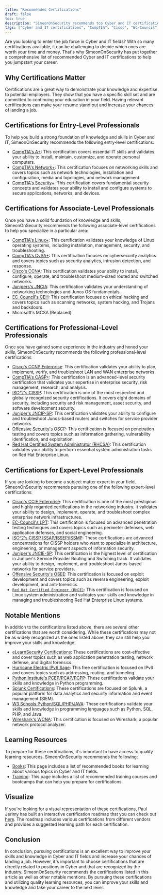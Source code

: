 ```yaml
---
title: "Recommended Certifications"
draft: false
toc: true
description: "SimeonOnSecurity recommends top Cyber and IT certifications for those looking to enter the job force. The list includes certifications from CompTIA, Cisco, EC-Council, ISC^2, Juniper, Microsoft, and Offensive Security, with different levels of expertise - Entry, Associate, Professional, and Expert. All certifications listed are directly related to positions in Cyber and will greatly benefit the candidate. Check out the interactive certification roadmap for a visual representation. Learning resources such as books and training are also available."
tags: ["Cyber and IT certifications", "CompTIA", "Cisco", "EC-Council", "ISC^2", "Juniper", "Microsoft", "Offensive Security", "entry-level professionals", "IT/Cyber skill set", "Security", "Linux", "CySA", "CCNA", "JNCIA", "CEH", "MCSA", "CCNP Enterprise", "CASP", "CISSP", "JNCIP-SP", "OSCP", "RHCSA", "recommendations", "books", "training", "interactive certification roadmap"]
---
```

Are you looking to enter the job force in Cyber and IT fields? With so many certifications available, it can be challenging to decide which ones are worth your time and money. That's why SimeonOnSecurity has put together a comprehensive list of recommended Cyber and IT certifications to help you jumpstart your career.

## Why Certifications Matter

Certifications are a great way to demonstrate your knowledge and expertise to potential employers. They show that you have a specific skill set and are committed to continuing your education in your field. Having relevant certifications can make your resume stand out and increase your chances of landing a job.

## Certifications for Entry-Level Professionals

To help you build a strong foundation of knowledge and skills in Cyber and IT, SimeonOnSecurity recommends the following entry-level certifications:

- [CompTIA's A+](https://www.comptia.org/certifications/a): This certification covers essential IT skills and validates your ability to install, maintain, customize, and operate personal computers.
- [CompTIA's Network+](https://www.comptia.org/certifications/network): This certification focuses on networking skills and covers topics such as network technologies, installation and configuration, media and topologies, and network management.
- [CompTIA's Security+](https://www.comptia.org/certifications/security): This certification covers fundamental security concepts and validates your ability to install and configure systems to secure applications, networks, and devices.

## Certifications for Associate-Level Professionals

Once you have a solid foundation of knowledge and skills, SimeonOnSecurity recommends the following associate-level certifications to help you specialize in a particular area:

- [CompTIA's Linux+](https://www.comptia.org/certifications/linux): This certification validates your knowledge of Linux operating systems, including installation, management, security, and troubleshooting.
- [CompTIA's CySA+](https://www.comptia.org/certifications/cybersecurity-analyst): This certification focuses on cybersecurity analytics and covers topics such as security analytics, intrusion detection, and response.
- [Cisco's CCNA](https://www.cisco.com/c/en/us/training-events/training-certifications/certifications/associate/ccna.html): This certification validates your ability to install, configure, operate, and troubleshoot medium-sized routed and switched networks.
- [Junipers's JNCIA](https://www.juniper.net/us/en/training/certification/certification-tracks/sp-routing-switching-track?tab=jnciajunos): This certification validates your understanding of networking technologies and Junos OS fundamentals.
- [EC-Council's CEH](https://www.eccouncil.org/programs/certified-ethical-hacker-ceh/): This certification focuses on ethical hacking and covers topics such as scanning networks, system hacking, and Trojans and backdoors.
- Microsoft's MCSA (Replaced)

## Certifications for Professional-Level Professionals

Once you have gained some experience in the industry and honed your skills, SimeonOnSecurity recommends the following professional-level certifications:

- [Cisco's CCNP Enterprise](https://www.cisco.com/c/en/us/training-events/training-certifications/certifications/professional/ccnp-enterprise.html): This certification validates your ability to plan, implement, verify, and troubleshoot LAN and WAN enterprise networks.
- [CompTIA's CASP+](https://www.comptia.org/certifications/comptia-advanced-security-practitioner): This certification is an advanced-level security certification that validates your expertise in enterprise security, risk management, research, and analysis.
- [ISC^2's CISSP](https://www.isc2.org/Certifications/CISSP#): This certification is one of the most respected and globally recognized security certifications. It covers eight domains of security, including security and risk management, asset security, and software development security.
- [Juniper's JNCIP-SP](https://www.juniper.net/us/en/training/certification/certification-tracks/sp-routing-switching-track?tab=jncip-sp): This certification validates your ability to configure and troubleshoot Junos-based routers and switches for service provider networks.
- [Offensive Security's OSCP](https://www.offensive-security.com/pwk-oscp/): This certification is focused on penetration testing and covers topics such as information gathering, vulnerability identification, and exploitation.
- [Red Hat Certified System Administrator (RHCSA)](https://www.redhat.com/en/services/certification/rhcsa): This certification validates your ability to perform essential system administration tasks on Red Hat Enterprise Linux.

## Certifications for Expert-Level Professionals

If you are looking to become a subject matter expert in your field, SimeonOnSecurity recommends pursuing one of the following expert-level certifications:

- [Cisco's CCIE Enterprise](https://www.cisco.com/c/en/us/training-events/training-certifications/certifications/expert/ccie-enterprise-infrastructure.html): This certification is one of the most prestigious and highly regarded certifications in the networking industry. It validates your ability to design, implement, operate, and troubleshoot complex enterprise network infrastructures.
- [EC-Council's LPT](https://www.eccouncil.org/programs/licensed-penetration-tester-lpt-master/): This certification is focused on advanced penetration testing techniques and covers topics such as perimeter defenses, web application defenses, and social engineering.
- [ISC^2's CISSP ISSAP/ISSEP/ISSMP](https://www.isc2.org/Certifications/CISSP-Concentrations): These certifications are advanced concentrations for CISSP holders who want to specialize in architecture, engineering, or management aspects of information security.
- [Juniper's JNCIE-SP](https://www.juniper.net/us/en/training/certification/certification-tracks/sp-routing-switching-track?tab=jnciesp): This certification is the highest level of certification in Juniper's Service Provider Routing and Switching track. It validates your ability to design, implement, and troubleshoot Junos-based networks for service providers.
- [Offensive Security's OSEE](https://www.offensive-security.com/awe-osee/): This certification is focused on exploit development and covers topics such as reverse engineering, exploit development, and anti-forensics.
- [`Red Hat Certified Engineer (RHCE)`](https://www.redhat.com/en/services/certification/rhce): This certification is focused on Linux system administration and validates your skills and knowledge in managing and troubleshooting Red Hat Enterprise Linux systems.

## Notable Mentions

In addition to the certifications listed above, there are several other certifications that are worth considering. While these certifications may not be as widely recognized as the ones listed above, they can still help you improve your skills and knowledge:

- [eLearnSecurity Certifications](https://elearnsecurity.com/): These certifications are cost-effective and cover topics such as web application penetration testing, network defense, and digital forensics.
- [Hurricane Electric IPv6 Sage](https://ipv6.he.net/certification/): This free certification is focused on IPv6 and covers topics such as addressing, routing, and tunneling.
- [Python Institute's PCEP/PCAP/PCPP](https://pythoninstitute.org/certification/): These certifications validate your skills and knowledge in Python programming.
- [Splunk Certifications](https://www.splunk.com/en_us/training.html): These certifications are focused on Splunk, a popular platform for data analytics and security information and event management (SIEM).
- [W3 Schools Python/SQL/PHP/JAVA](https://www.w3schools.com/CERT/default.asp): These certifications validate your skills and knowledge in programming languages such as Python, SQL, PHP, and Java.
- [Wireshark's WCNA](https://www.wcnacertification.com/): This certification is focused on Wireshark, a popular network protocol analyzer.

## Learning Resources

To prepare for these certifications, it's important to have access to quality learning resources. SimeonOnSecurity recommends the following:

- [Books](https://simeononsecurity.ch/recommendations/books/): This page includes a list of recommended books for learning about various topics in Cyber and IT fields.
- [Training](https://simeononsecurity.ch/recommendations/learning_resources/): This page includes a list of recommended training courses and bootcamps that can help you prepare for certifications.

## Visualize

If you're looking for a visual representation of these certifications, Paul Jerimy has built an interactive certification roadmap that you can check out [here](https://pauljerimy.com/security-certification-roadmap/). The roadmap includes various certifications from different vendors and provides a suggested learning path for each certification.

## Conclusion

In conclusion, pursuing certifications is an excellent way to improve your skills and knowledge in Cyber and IT fields and increase your chances of landing a job. However, it's important to choose certifications that are directly related to positions in Cyber and that are recognized by the industry. SimeonOnSecurity recommends the certifications listed in this article as well as other notable mentions. By pursuing these certifications and utilizing quality learning resources, you can improve your skills and knowledge and take your career to the next level.

